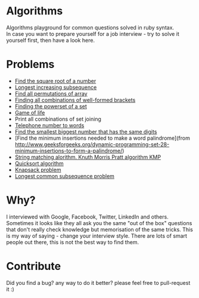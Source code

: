 Algorithms
==========

Algorithms playground for common questions solved in ruby syntax.  
In case you want to prepare yourself for a job interview - try to solve it yourself first, then have a look here.  

# Problems

- [Find the square root of a number](https://en.wikipedia.org/wiki/Newton%27s_method)
- [Longest increasing subsequence](http://en.wikipedia.org/wiki/Longest_increasing_subsequence)  
- [Find all permutations of array](https://en.wikipedia.org/wiki/Permutation)
- [Finding all combinations of well-formed brackets](http://stackoverflow.com/questions/727707/finding-all-combinations-of-well-formed-brackets)  
- [Finding the powerset of a set](http://en.wikipedia.org/wiki/Power_set)
- [Game of life](https://en.wikipedia.org/wiki/Conway%27s_Game_of_Life)
- Print all combinations of set joining
- [Telephone number to words](http://www.mobilefish.com/services/phonenumber_words/phonenumber_words.php)
- [Find the smallest biggest number that has the same digits](http://stackoverflow.com/questions/9368205/given-a-number-find-the-next-higher-number-which-has-the-exact-same-set-of-digi)  
- [Find the minimum insertions needed to make a word palindrome](from http://www.geeksforgeeks.org/dynamic-programming-set-28-minimum-insertions-to-form-a-palindrome/)
- [String matching alorithm. Knuth Morris Pratt algorithm KMP](http://en.wikipedia.org/wiki/Knuth%E2%80%93Morris%E2%80%93Pratt_algorithm)
- [Quicksort algorithm](http://en.wikipedia.org/wiki/Quicksort)
- [Knapsack problem](http://en.wikipedia.org/wiki/Knapsack_problem)
- [Longest common subsequence problem](https://en.wikipedia.org/wiki/Longest_common_subsequence_problem)

# Why?
I interviewed with Google, Facebook, Twitter, LinkedIn and others. 
Sometimes it looks like they all ask you the same "out of the box" questions that don't really check knowledge but memorisation of the same tricks. 
This is my way of saying - change your interview style. There are lots of smart people out there, this is not the best way to find them. 

# Contribute 
Did you find a bug? any way to do it better? please feel free to pull-request it :)
